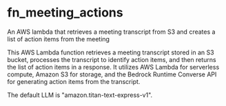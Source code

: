# fn_meeting_actions
An AWS lambda that retrieves a meeting transcript from S3 and creates a list of action items from the meeting

This AWS Lambda function retrieves a meeting transcript stored in an S3 bucket, processes the transcript to identify action items, and then returns the list of action items in a response. It utilizes AWS Lambda for serverless compute, Amazon S3 for storage, and the Bedrock Runtime Converse API for generating action items from the transcript.

The default LLM is "amazon.titan-text-express-v1".